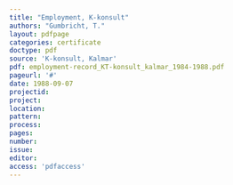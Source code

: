 ```yaml
---
title: "Employment, K-konsult"
authors: "Gumbricht, T."
layout: pdfpage
categories: certificate
doctype: pdf
source: 'K-konsult, Kalmar'
pdf: employment-record_KT-konsult_kalmar_1984-1988.pdf
pageurl: '#'
date: 1988-09-07
projectid:
project:
location:
pattern:
process:
pages:
number:
issue:
editor:
access: 'pdfaccess'
---
```

